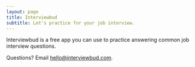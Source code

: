 ```yaml
---
layout: page
title: Interviewbud
subtitle: Let's practice for your job interview.
---
```


Interviewbud is a free app you can use to practice answering common job interview questions.

Questions? Email hello@interviewbud.com.